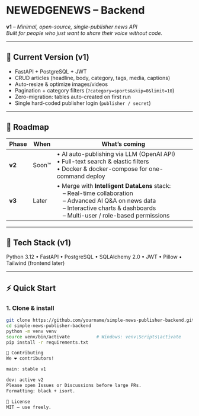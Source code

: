 # NEWEDGENEWS – Backend
**v1** – *Minimal, open-source, single-publisher news API*  
*Built for people who just want to share their voice without code.*

---

## 🚀 Current Version (v1)
- FastAPI + PostgreSQL + JWT  
- CRUD articles (headline, body, category, tags, media, captions)  
- Auto-resize & optimize images/videos  
- Pagination + category filters (`?category=sports&skip=0&limit=10`)  
- Zero-migration: tables auto-created on first run  
- Single hard-coded publisher login (`publisher / secret`)

---

## 🔮 Roadmap
| Phase | When | What’s coming |
|-------|------|---------------|
| **v2** | Soon™ | • AI auto-publishing via LLM (OpenAI API)<br>• Full-text search & elastic filters<br>• Docker & docker-compose for one-command deploy |
| **v3** | Later | • Merge with **Intelligent DataLens** stack:<br> – Real-time collaboration<br> – Advanced AI Q&A on news data<br> – Interactive charts & dashboards<br> – Multi-user / role-based permissions |

---

## 🧩 Tech Stack (v1)
Python 3.12 • FastAPI • PostgreSQL • SQLAlchemy 2.0 • JWT • Pillow • Tailwind (frontend later)

---

## ⚡ Quick Start
### 1. Clone & install
```bash
git clone https://github.com/yourname/simple-news-publisher-backend.git
cd simple-news-publisher-backend
python -m venv venv
source venv/bin/activate          # Windows: venv\Scripts\activate
pip install -r requirements.txt

🤝 Contributing
We ❤️ contributors!

main: stable v1

dev: active v2
Please open Issues or Discussions before large PRs.
Formatting: black + isort.

🪪 License
MIT – use freely.
